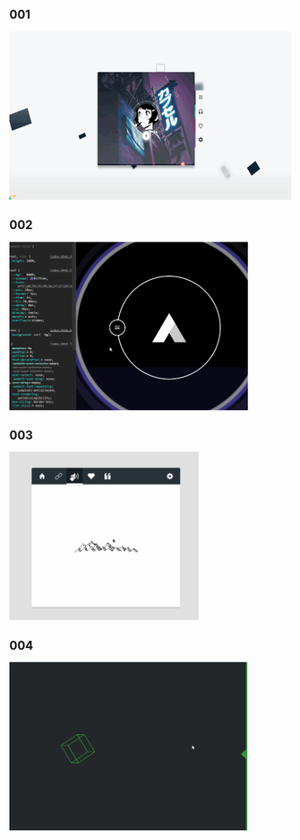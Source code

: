 
## 001
<img src="previews/3.gif" height="300">

## 002
<img src="previews/0.gif" height="300">

## 003
<img src="previews/2.gif" height="300">

## 004
<img src="previews/1.gif" height="300">
